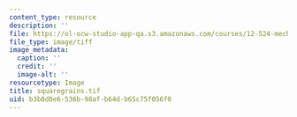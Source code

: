 ```yaml
---
content_type: resource
description: ''
file: https://ol-ocw-studio-app-qa.s3.amazonaws.com/courses/12-524-mechanical-properties-of-rocks-fall-2005/b3b8d0e6536b98afb64db65c75f056f0_squaregrains.tif
file_type: image/tiff
image_metadata:
  caption: ''
  credit: ''
  image-alt: ''
resourcetype: Image
title: squaregrains.tif
uid: b3b8d0e6-536b-98af-b64d-b65c75f056f0
---
```


